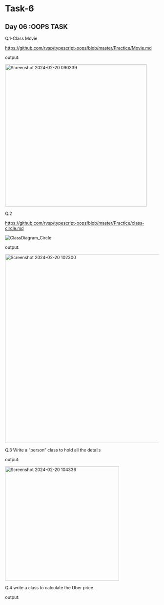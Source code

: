 # Task-6

## Day 06 :OOPS TASK 

Q.1-Class Movie

https://github.com/rvsp/typescript-oops/blob/master/Practice/Movie.md

output:

<img width="464" alt="Screenshot 2024-02-20 090339" src="https://github.com/Meenajayaraj/task-3/assets/154115927/2b6d1aa9-f691-484c-96fa-38c0276b41d5">


Q.2


https://github.com/rvsp/typescript-oops/blob/master/Practice/class-circle.md

![ClassDiagram_Circle](https://github.com/Meenajayaraj/task-3/assets/154115927/b982c0a9-24d8-403a-b439-2c90bef9f0cd)

output:

<img width="616" alt="Screenshot 2024-02-20 102300" src="https://github.com/Meenajayaraj/task-3/assets/154115927/28fd8d8a-e0a3-4fd9-aa34-be05b06710d3">


Q.3 Write a “person” class to hold all the details

output:

<img width="373" alt="Screenshot 2024-02-20 104336" src="https://github.com/Meenajayaraj/task-3/assets/154115927/fc0f0505-03eb-43ae-8876-6a729e5d85b0">


Q.4 write a class to calculate the Uber price.

output:

